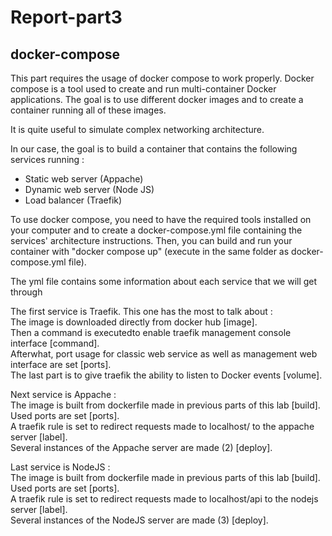 # Report-part3

## docker-compose
This part requires the usage of docker compose to work properly.
Docker compose is a tool used to create and run multi-container Docker applications.
The goal is to use different docker images and to create a container running all of these
images.

It is quite useful to simulate complex networking architecture.

In our case, the goal is to build a container that contains the following services running :
 - Static web server (Appache)
 - Dynamic web server (Node JS)
 - Load balancer (Traefik)

To use docker compose, you need to have the required tools installed on your computer and
to create a docker-compose.yml file containing the services' architecture instructions.
Then, you can build and run your container with "docker compose up" (execute in the same
folder as docker-compose.yml file).

The yml file contains some information about each service that we will get through

The first service is Traefik. This one has the most to talk about :  
The image is downloaded directly from docker hub [image].  
Then a command is executedto enable traefik management console interface [command].  
Afterwhat, port usage for classic web service as well as management web interface are set [ports].  
The last part is to give traefik the ability to listen to Docker events [volume].

Next service is Appache :  
The image is built from dockerfile made in previous parts of this lab [build].  
Used ports are set [ports].  
A traefik rule is set to redirect requests made to localhost/ to the appache server [label].  
Several instances of the Appache server are made (2) [deploy].

Last service is NodeJS :  
The image is built from dockerfile made in previous parts of this lab [build].  
Used ports are set [ports].  
A traefik rule is set to redirect requests made to localhost/api to the nodejs server [label].  
Several instances of the NodeJS server are made (3) [deploy].

